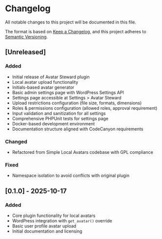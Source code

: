 # Changelog

All notable changes to this project will be documented in this file.

The format is based on [Keep a Changelog](https://keepachangelog.com/en/1.0.0/),
and this project adheres to [Semantic Versioning](https://semver.org/spec/v2.0.0.html).

## [Unreleased]

### Added
- Initial release of Avatar Steward plugin
- Local avatar upload functionality
- Initials-based avatar generator
- Basic admin settings page with WordPress Settings API
- Settings page accessible at Settings > Avatar Steward
- Upload restrictions configuration (file size, formats, dimensions)
- Roles & permissions configuration (allowed roles, approval requirement)
- Input validation and sanitization for all settings
- Comprehensive PHPUnit tests for settings page
- Docker-based development environment
- Documentation structure aligned with CodeCanyon requirements

### Changed
- Refactored from Simple Local Avatars codebase with GPL compliance

### Fixed
- Namespace isolation to avoid conflicts with original plugin

## [0.1.0] - 2025-10-17

### Added
- Core plugin functionality for local avatars
- WordPress integration with `get_avatar()` override
- Basic user profile avatar upload
- Initial documentation and licensing